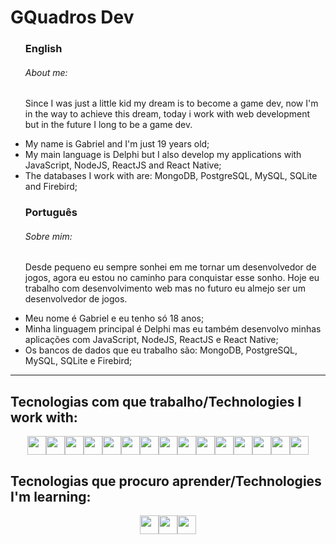 <h1> GQuadros Dev </h1>
 
<ul>
  <h3>English</h3>
  <p>
    <h6>About me:</h6>
    Since I was just a little kid my dream is to become a game dev, now I'm in the way to achieve this dream, today i work with web development but in the future I long to be a game dev.
  </p>
  
  <li>My name is Gabriel and I'm just 19 years old;</li>
  <li>My main language is Delphi but I also develop my applications with JavaScript, NodeJS, ReactJS and React Native;</li>
  <li>The databases I work with are: MongoDB, PostgreSQL, MySQL, SQLite and Firebird;</li>
</ul>

<ul>
  <h3>Português</h3>
  <p>
    <h6>Sobre mim:</h6>
    Desde pequeno eu sempre sonhei em me tornar um desenvolvedor de jogos, agora eu estou no caminho para conquistar esse sonho. Hoje eu trabalho com desenvolvimento web mas no futuro eu almejo ser um desenvolvedor de jogos.
  </p>
  
  <li>Meu nome é Gabriel e eu tenho só 18 anos;</li>
  <li>Minha linguagem principal é Delphi mas eu também desenvolvo minhas aplicações com JavaScript, NodeJS, ReactJS e React Native;</li>
  <li>Os bancos de dados que eu trabalho são: MongoDB, PostgreSQL, MySQL, SQLite e Firebird;</li>
</ul>

<hr>

<h2>Tecnologias com que trabalho/Technologies I work with: </h2>
<div style='display:flex; justify-content:center;'> 
  <img src="https://user-images.githubusercontent.com/25181517/117447155-6a868a00-af3d-11eb-9cfe-245df15c9f3f.png" width="30px" height="30px"> 
  <img src="https://user-images.githubusercontent.com/25181517/183890598-19a0ac2d-e88a-4005-a8df-1ee36782fde1.png" width="30px" height="30px"> 
  <img src="https://user-images.githubusercontent.com/25181517/183568594-85e280a7-0d7e-4d1a-9028-c8c2209e073c.png" width="30px" height="30px"> 
  <img src="https://user-images.githubusercontent.com/25181517/183859966-a3462d8d-1bc7-4880-b353-e2cbed900ed6.png" width="30px" height="30px"> 
  <img src="https://user-images.githubusercontent.com/25181517/183897015-94a058a6-b86e-4e42-a37f-bf92061753e5.png" width="30px" height="30px"> 
  <img src="https://user-images.githubusercontent.com/25181517/192108891-d86b6220-e232-423a-bf5f-90903e6887c3.png" width="30px" height="30px"> 
  <img src="https://user-images.githubusercontent.com/25181517/192109061-e138ca71-337c-4019-8d42-4792fdaa7128.png" width="30px" height="30px"> 
  <img src="https://user-images.githubusercontent.com/25181517/192158954-f88b5814-d510-4564-b285-dff7d6400dad.png" width="30px" height="30px"> 
  <img src="https://user-images.githubusercontent.com/25181517/183898674-75a4a1b1-f960-4ea9-abcb-637170a00a75.png" width="30px" height="30px"> 
  <img src="https://user-images.githubusercontent.com/25181517/183898054-b3d693d4-dafb-4808-a509-bab54cf5de34.png" width="30px" height="30px"> 
  <img src="https://user-images.githubusercontent.com/25181517/121401671-49102800-c959-11eb-9f6f-74d49a5e1774.png" width="30px" height="30px"> 
  <img src="https://user-images.githubusercontent.com/25181517/187955008-981340e6-b4cc-441b-80cf-7a5e94d29e7e.png" width="30px" height="30px">  
  <img src="https://user-images.githubusercontent.com/25181517/117208740-bfb78400-adf5-11eb-97bb-09072b6bedfc.png" width="30px" height="30px"> 
  <img src="https://user-images.githubusercontent.com/25181517/182884177-d48a8579-2cd0-447a-b9a6-ffc7cb02560e.png" width="30px" height="30px"> 
  <img src="https://user-images.githubusercontent.com/25181517/186884150-05e9ff6d-340e-4802-9533-2c3f02363ee3.png" width="30px" height="30px">  
</div>
<h2>Tecnologias que procuro aprender/Technologies I'm learning:</h2>
<div style='display:flex; justify-content:center;'>
  <img src="https://user-images.githubusercontent.com/25181517/183423507-c056a6f9-1ba8-4312-a350-19bcbc5a8697.png" width="30px" height="30px">
  <img src="https://github.com/marwin1991/profile-technology-icons/assets/136815194/82df4543-236b-4e45-9604-5434e3faab17" width="30px" height="30px"> 
  <img src="https://user-images.githubusercontent.com/25181517/186884159-4b5e122b-95de-4a32-b10b-7f6fdffa4c5a.png" width="30px" height="30px"> 
</div>
